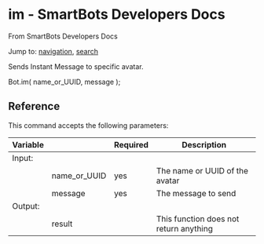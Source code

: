 # im - SmartBots Developers Docs

From SmartBots Developers Docs

Jump to: [navigation](#mw-head), [search](#p-search)

Sends Instant Message to specific avatar.

Bot.im( name\_or\_UUID, message );

## Reference

This command accepts the following parameters:

| Variable |     | Required | Description |
| --- | --- | --- | --- |
| Input: |     |     |     |
|     | name\_or\_UUID | yes | The name or UUID of the avatar |
|     | message | yes | The message to send |
| Output: |     |     |     |
|     | result |     | This function does not return anything |
